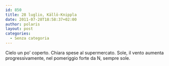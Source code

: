 ```yaml
---
id: 850
title: 28 luglio, Källö-Knippla
date: 2011-07-28T18:58:37+02:00
author: polaris
layout: post
categories:
  - Senza categoria
---
```

Cielo un po&#8217; coperto. Chiara spese al supermercato. Sole, il vento aumenta progressivamente, nel pomeriggio forte da N, sempre sole.
